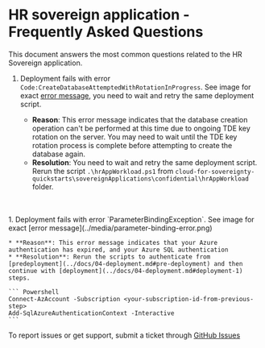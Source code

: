 # HR sovereign application - Frequently Asked Questions

This document answers the most common questions related to the HR Sovereign application.

1. Deployment fails with error `Code:CreateDatabaseAttemptedWithRotationInProgress`. See image for exact [error message](../media/database-tde-error.png), you need to wait and retry the same deployment script. 

    * **Reason**: This error message indicates that the database creation operation can't be performed at this time due to ongoing TDE key rotation on the server. You may need to wait until the TDE key rotation process is complete before attempting to create the database again.
    * **Resolution**: You need to wait and retry the same deployment script. Rerun the script `.\hrAppWorkload.ps1` from `cloud-for-sovereignty-quickstarts\sovereignApplications\confidential\hrAppWorkload` folder.
<br>
<br>
1. Deployment fails with error `ParameterBindingException`. See image for exact [error message](../media/parameter-binding-error.png)

    * **Reason**: This error message indicates that your Azure authentication has expired, and your Azure SQL authentication
    * **Resolution**: Rerun the scripts to authenticate from [predeployment](../docs/04-deployment.md#pre-deployment) and then continue with [deployment](../docs/04-deployment.md#deployment-1) steps.

    ``` Powershell  
    Connect-AzAccount -Subscription <your-subscription-id-from-previous-step>
    Add-SqlAzureAuthenticationContext -Interactive
    ```

To report issues or get support, submit a ticket through [GitHub Issues](https://github.com/Azure/cloud-for-sovereignty-quickstarts/issues)

